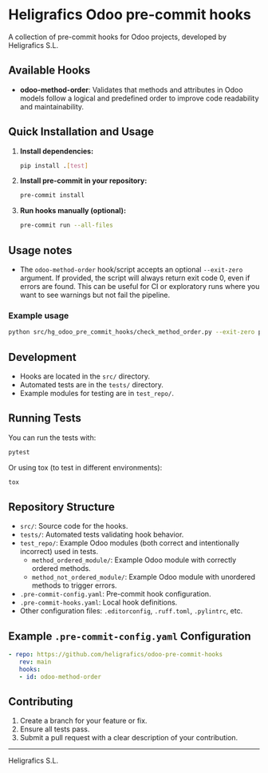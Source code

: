 # Heligrafics Odoo pre-commit hooks

A collection of pre-commit hooks for Odoo projects, developed by Heligrafics S.L.

## Available Hooks

- **odoo-method-order**: Validates that methods and attributes in Odoo models follow a logical and predefined order to improve code readability and maintainability.

## Quick Installation and Usage

1. **Install dependencies:**
   ```bash
   pip install .[test]
   ```

2. **Install pre-commit in your repository:**
   ```bash
   pre-commit install
   ```

3. **Run hooks manually (optional):**
   ```bash
   pre-commit run --all-files
   ```

## Usage notes

- The `odoo-method-order` hook/script accepts an optional `--exit-zero` argument.
  If provided, the script will always return exit code 0, even if errors are found.
  This can be useful for CI or exploratory runs where you want to see warnings but not fail the pipeline.

### Example usage

```bash
python src/hg_odoo_pre_commit_hooks/check_method_order.py --exit-zero path/to/your/model.py
```

## Development

- Hooks are located in the `src/` directory.
- Automated tests are in the `tests/` directory.
- Example modules for testing are in `test_repo/`.

## Running Tests

You can run the tests with:

```bash
pytest
```

Or using tox (to test in different environments):

```bash
tox
```

## Repository Structure

- `src/`: Source code for the hooks.
- `tests/`: Automated tests validating hook behavior.
- `test_repo/`: Example Odoo modules (both correct and intentionally incorrect) used in tests.
  - `method_ordered_module/`: Example Odoo module with correctly ordered methods.
  - `method_not_ordered_module/`: Example Odoo module with unordered methods to trigger errors.
- `.pre-commit-config.yaml`: Pre-commit hook configuration.
- `.pre-commit-hooks.yaml`: Local hook definitions.
- Other configuration files: `.editorconfig`, `.ruff.toml`, `.pylintrc`, etc.

## Example `.pre-commit-config.yaml` Configuration

```yaml
- repo: https://github.com/heligrafics/odoo-pre-commit-hooks
   rev: main
   hooks:
   - id: odoo-method-order
```

## Contributing

1. Create a branch for your feature or fix.
2. Ensure all tests pass.
3. Submit a pull request with a clear description of your contribution.

---

Heligrafics S.L.
